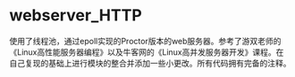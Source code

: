 # webserver_HTTP
使用了线程池，通过epoll实现的Proctor版本的web服务器。参考了游双老师的《Linux高性能服务器编程》以及牛客网的《Linux高并发服务器开发》课程。在自己复现的基础上进行模块的整合并添加一些小更改。所有代码拥有完备的注释。
